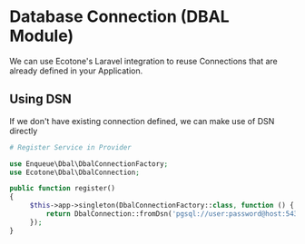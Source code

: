 # Database Connection (DBAL Module)

We can use Ecotone's Laravel integration to reuse Connections that are already defined in your Application.

## **Using DSN**

If we don't have existing connection defined, we can make use of DSN directly

```php
# Register Service in Provider

use Enqueue\Dbal\DbalConnectionFactory;
use Ecotone\Dbal\DbalConnection;

public function register()
{
     $this->app->singleton(DbalConnectionFactory::class, function () {
         return DbalConnection::fromDsn('pgsql://user:password@host:5432/db_name');
     });
}
```
